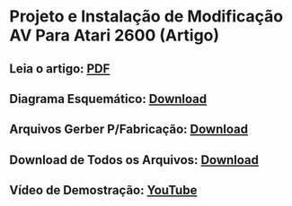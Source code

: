 # Projeto e Instalação de Modificação AV Para Atari 2600 (Artigo)

## Leia o artigo: [PDF](https://github.com/rkfael/Atari-2600-AV-Mod/blob/main/Placa%20AV%20Mod%20Atari%202600%20-%20R2%20-%2008-08-2021.pdf)

## Diagrama Esquemático: [Download](https://github.com/rkfael/Atari-2600-AV-Mod/blob/main/Diagrama%20Esquem%C3%A1tico_%20Atari%20AV%20Mod.pdf)

## Arquivos Gerber P/Fabricação: [Download](https://github.com/rkfael/Atari-2600-AV-Mod/blob/main/Gerber_Atari%20AV%20Mod%20Polyvox%20-%20R_2.0_2021-08-07.zip)

## Download de Todos os Arquivos: [Download](https://github.com/rkfael/Atari-2600-AV-Mod/archive/refs/heads/main.zip)

## Vídeo de Demostração: [YouTube](https://youtu.be/_URXHIs2U0k)
